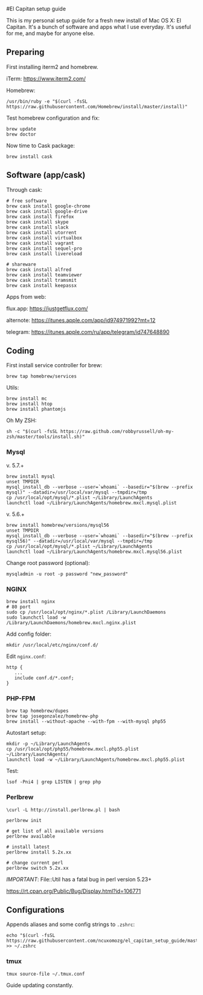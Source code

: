 #El Capitan setup guide

This is my personal setup guide for a fresh new install of Mac OS X: El Capitan. It's a bunch of software and apps what I use everyday. It's useful for me, and maybe for anyone else.

## Preparing

First installing iterm2 and homebrew.

iTerm: 
https://www.iterm2.com/

Homebrew:

    /usr/bin/ruby -e "$(curl -fsSL https://raw.githubusercontent.com/Homebrew/install/master/install)"
    
Test homebrew configuration and fix:
    
    brew update
    brew doctor

Now time to Cask package:

    brew install cask

## Software (app/cask)

Through cask: 

    # free software
    brew cask install google-chrome
    brew cask install google-drive
    brew cask install firefox
    brew cask install skype
    brew cask install slack
    brew cask install utorrent
    brew cask install virtualbox
    brew cask install vagrant
    brew cask install sequel-pro
    brew cask install livereload
    
    # shareware 
    brew cask install alfred
    brew cask install teamviewer
    brew cask install tramsmit
    brew cask install keepassx

Apps from web:

flux.app: https://justgetflux.com/

alternote: https://itunes.apple.com/app/id974971992?mt=12

telegram: https://itunes.apple.com/ru/app/telegram/id747648890
    
## Coding

First install service controller for brew:

    brew tap homebrew/services
    
Utils:

    brew install mc
    brew install htop
    brew install phantomjs
  
Oh My ZSH: 
   
    sh -c "$(curl -fsSL https://raw.github.com/robbyrussell/oh-my-zsh/master/tools/install.sh)"
    
### Mysql

v. 5.7.+

    brew install mysql
    unset TMPDIR
    mysql_install_db --verbose --user=`whoami` --basedir="$(brew --prefix mysql)" --datadir=/usr/local/var/mysql --tmpdir=/tmp
    cp /usr/local/opt/mysql/*.plist ~/Library/LaunchAgents
    launchctl load ~/Library/LaunchAgents/homebrew.mxcl.mysql.plist

v. 5.6.+

    brew install homebrew/versions/mysql56
    unset TMPDIR
    mysql_install_db --verbose --user=`whoami` --basedir="$(brew --prefix mysql56)" --datadir=/usr/local/var/mysql --tmpdir=/tmp
    cp /usr/local/opt/mysql/*.plist ~/Library/LaunchAgents
    launchctl load ~/Library/LaunchAgents/homebrew.mxcl.mysql56.plist
  
    
Change root password (optional):
   
    mysqladmin -u root -p password "new_password"
    
### NGINX

    brew install nginx
    # 80 port
    sudo cp /usr/local/opt/nginx/*.plist /Library/LaunchDaemons
    sudo launchctl load -w /Library/LaunchDaemons/homebrew.mxcl.nginx.plist

Add config folder: 

    mkdir /usr/local/etc/nginx/conf.d/
    
Edit `nginx.conf`:

    http {
       ...
       include conf.d/*.conf;
    }

### PHP-FPM

    brew tap homebrew/dupes
    brew tap josegonzalez/homebrew-php
    brew install --without-apache --with-fpm --with-mysql php55

Autostart setup:
   
    mkdir -p ~/Library/LaunchAgents
    cp /usr/local/opt/php55/homebrew.mxcl.php55.plist ~/Library/LaunchAgents/
    launchctl load -w ~/Library/LaunchAgents/homebrew.mxcl.php55.plist

Test: 

    lsof -Pni4 | grep LISTEN | grep php
    
### Perlbrew

    \curl -L http://install.perlbrew.pl | bash
    
    perlbrew init
    
    # get list of all available versions
    perlbrew available
    
    # install latest
    perlbrew install 5.2x.xx
    
    # change current perl
    perlbrew switch 5.2x.xx
 

*IMPORTANT*:  File::Util has a fatal bug in perl version 5.23+

https://rt.cpan.org/Public/Bug/Display.html?id=106771


## Configurations 

Appends aliases and some config strings to `.zshrc`:

    echo "$(curl -fsSL https://raw.githubusercontent.com/ncuxomozg/el_capitan_setup_guide/master/includes/aliases.conf)" >> ~/.zshrc

### tmux

    tmux source-file ~/.tmux.conf
   

Guide updating constantly.
